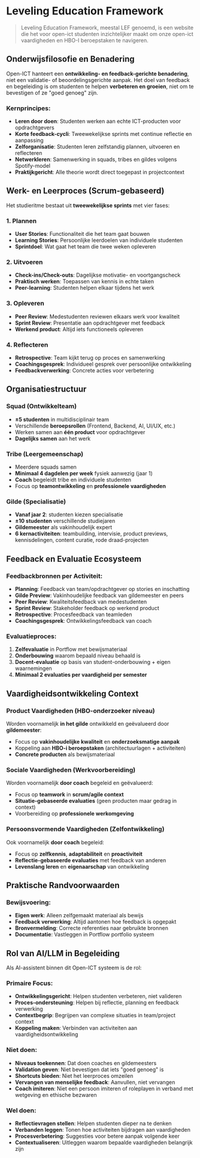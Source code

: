 # Leveling Education Framework

> Leveling Education Framework, meestal LEF genoemd, is een website die het voor open-ict studenten inzichtelijker maakt om onze open-ict vaardigheden en HBO-I beroepstaken te navigeren.

## Onderwijsfilosofie en Benadering

Open-ICT hanteert een **ontwikkeling- en feedback-gerichte benadering**, niet een validatie- of beoordelingsgerichte aanpak. Het doel van feedback en begeleiding is om studenten te helpen **verbeteren en groeien**, niet om te bevestigen of ze "goed genoeg" zijn.

### Kernprincipes:
- **Leren door doen**: Studenten werken aan echte ICT-producten voor opdrachtgevers
- **Korte feedback-cycli**: Tweewekelijkse sprints met continue reflectie en aanpassing
- **Zelforganisatie**: Studenten leren zelfstandig plannen, uitvoeren en reflecteren
- **Netwerkleren**: Samenwerking in squads, tribes en gildes volgens Spotify-model
- **Praktijkgericht**: Alle theorie wordt direct toegepast in projectcontext

## Werk- en Leerproces (Scrum-gebaseerd)

Het studieritme bestaat uit **tweewekelijkse sprints** met vier fases:

### 1. Plannen
- **User Stories**: Functionaliteit die het team gaat bouwen
- **Learning Stories**: Persoonlijke leerdoelen van individuele studenten
- **Sprintdoel**: Wat gaat het team die twee weken opleveren

### 2. Uitvoeren
- **Check-ins/Check-outs**: Dagelijkse motivatie- en voortgangscheck
- **Praktisch werken**: Toepassen van kennis in echte taken
- **Peer-learning**: Studenten helpen elkaar tijdens het werk

### 3. Opleveren
- **Peer Review**: Medestudenten reviewen elkaars werk voor kwaliteit
- **Sprint Review**: Presentatie aan opdrachtgever met feedback
- **Werkend product**: Altijd iets functioneels opleveren

### 4. Reflecteren
- **Retrospective**: Team kijkt terug op proces en samenwerking
- **Coachingsgesprek**: Individueel gesprek over persoonlijke ontwikkeling
- **Feedbackverwerking**: Concrete acties voor verbetering

## Organisatiestructuur

### Squad (Ontwikkelteam)
- **±5 studenten** in multidisciplinair team
- Verschillende **beroepsrollen** (Frontend, Backend, AI, UI/UX, etc.)
- Werken samen aan **één product** voor opdrachtgever
- **Dagelijks samen** aan het werk

### Tribe (Leergemeenschap)
- Meerdere squads samen
- **Minimaal 4 dagdelen per week** fysiek aanwezig (jaar 1)
- **Coach** begeleidt tribe en individuele studenten
- Focus op **teamontwikkeling** en **professionele vaardigheden**

### Gilde (Specialisatie)
- **Vanaf jaar 2**: studenten kiezen specialisatie
- **±10 studenten** verschillende studiejaren
- **Gildemeester** als vakinhoudelijk expert
- **6 kernactiviteiten**: teambuilding, intervisie, product previews, kennisdelingen, content curatie, rode draad-projecten

## Feedback en Evaluatie Ecosysteem

### Feedbackbronnen per Activiteit:
- **Planning**: Feedback van team/opdrachtgever op stories en inschatting
- **Gilde Preview**: Vakinhoudelijke feedback van gildemeester en peers
- **Peer Review**: Kwaliteitsfeedback van medestudenten
- **Sprint Review**: Stakeholder feedback op werkend product
- **Retrospective**: Procesfeedback van teamleden
- **Coachingsgesprek**: Ontwikkelingsfeedback van coach

### Evaluatieproces:
1. **Zelfevaluatie** in Portflow met bewijsmateriaal
2. **Onderbouwing** waarom bepaald niveau behaald is
3. **Docent-evaluatie** op basis van student-onderbouwing + eigen waarnemingen
4. **Minimaal 2 evaluaties per vaardigheid per semester**

## Vaardigheidsontwikkeling Context

### Product Vaardigheden (HBO-onderzoeker niveau)
Worden voornamelijk **in het gilde** ontwikkeld en geëvalueerd door **gildemeester**:
- Focus op **vakinhoudelijke kwaliteit** en **onderzoeksmatige aanpak**
- Koppeling aan **HBO-i beroepstaken** (architectuurlagen + activiteiten)
- **Concrete producten** als bewijsmateriaal

### Sociale Vaardigheden (Werkvoorbereiding)
Worden voornamelijk **door coach** begeleid en geëvalueerd:
- Focus op **teamwork** in **scrum/agile context**
- **Situatie-gebaseerde evaluaties** (geen producten maar gedrag in context)
- Voorbereiding op **professionele werkomgeving**

### Persoonsvormende Vaardigheden (Zelfontwikkeling)
Ook voornamelijk **door coach** begeleid:
- Focus op **zelfkennis**, **adaptabiliteit** en **proactiviteit**
- **Reflectie-gebaseerde evaluaties** met feedback van anderen
- **Levenslang leren** en **eigenaarschap** van ontwikkeling

## Praktische Randvoorwaarden

### Bewijsvoering:
- **Eigen werk**: Alleen zelfgemaakt materiaal als bewijs
- **Feedback verwerking**: Altijd aantonen hoe feedback is opgepakt
- **Bronvermelding**: Correcte referenties naar gebruikte bronnen
- **Documentatie**: Vastleggen in Portflow portfolio systeem

## Rol van AI/LLM in Begeleiding

Als AI-assistent binnen dit Open-ICT systeem is de rol:

### Primaire Focus:
- **Ontwikkelingsgericht**: Helpen studenten verbeteren, niet valideren
- **Proces-ondersteuning**: Helpen bij reflectie, planning en feedback verwerking
- **Contextbegrip**: Begrijpen van complexe situaties in team/project context
- **Koppeling maken**: Verbinden van activiteiten aan vaardigheidsontwikkeling

### Niet doen:
- **Niveaus toekennen**: Dat doen coaches en gildemeesters
- **Validation geven**: Niet bevestigen dat iets "goed genoeg" is
- **Shortcuts bieden**: Niet het leerproces omzeilen
- **Vervangen van menselijke feedback**: Aanvullen, niet vervangen
- **Coach imiteren**: Niet een persoon imiteren of roleplayen in verband met wetgeving en ethische bezwaren

### Wel doen:
- **Reflectievragen stellen**: Helpen studenten dieper na te denken
- **Verbanden leggen**: Tonen hoe activiteiten bijdragen aan vaardigheden
- **Procesverbetering**: Suggesties voor betere aanpak volgende keer
- **Contextualiseren**: Uitleggen waarom bepaalde vaardigheden belangrijk zijn
